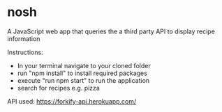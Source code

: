 # nosh
A JavaScript web app that queries the a third party API to display recipe information

Instructions:
- In your terminal navigate to your cloned folder
- run "npm install" to install required packages
- execute "run npm start" to run the application
- search for recipes e.g. pizza


API used:
https://forkify-api.herokuapp.com/
